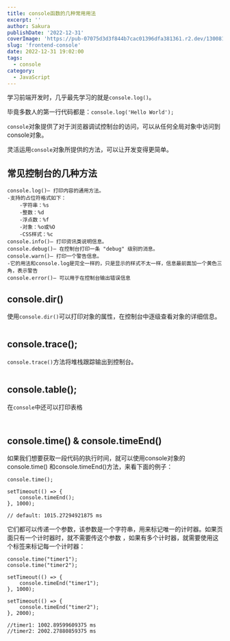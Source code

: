 ```yaml
---
title: console函数的几种常用用法
excerpt: '' 
author: Sakura
publishDate: '2022-12-31'
coverImage: 'https://pub-07075d3d3f844b7cac01396dfa381361.r2.dev/130081677_p0_master1200.jpg' 
slug: 'frontend-console'
date: 2022-12-31 19:02:00
tags:
  - console
category:
  - JavaScript
---
```


<!-- wp:paragraph -->
<p>学习前端开发时，几乎最先学习的就是<code>console.log()</code>。</p>
<!-- /wp:paragraph -->

<!-- wp:paragraph -->
<p>毕竟多数人的第一行代码都是：<code>console.log('Hello World');</code></p>
<!-- /wp:paragraph -->

<!-- wp:paragraph -->
<p><code>console</code>对象提供了对于浏览器调试控制台的访问，可以从任何全局对象中访问到console对象。</p>
<!-- /wp:paragraph -->

<!-- wp:paragraph -->
<p>灵活运用<code>console</code>对象所提供的方法，可以让开发变得更简单。<br></p>
<!-- /wp:paragraph -->

<!-- wp:heading -->
<h2>常见控制台的几种方法</h2>
<!-- /wp:heading -->

<!-- wp:code -->
<pre class="wp-block-code"><code>console.log()– 打印内容的通用方法。
-支持的占位符格式如下：
    -字符串：%s
    -整数：%d
    -浮点数：%f
    -对象：%o或%O
    -CSS样式：%c
console.info()– 打印资讯类说明信息。
console.debug()– 在控制台打印一条 "debug" 级别的消息。
console.warn()– 打印一个警告信息。
-它的用法和console.log是完全一样的，只是显示的样式不太一样，信息最前面加一个黄色三角，表示警告
console.error()– 可以用于在控制台输出错误信息</code></pre>
<!-- /wp:code -->

<!-- wp:heading -->
<h2>console.dir()</h2>
<!-- /wp:heading -->

<!-- wp:paragraph -->
<p>使用<code>console.dir()</code>可以打印对象的属性，在控制台中逐级查看对象的详细信息。</p>
<!-- /wp:paragraph -->

<!-- wp:image {"id":464,"sizeSlug":"large","linkDestination":"none"} -->
<figure class="wp-block-image size-large"><img src="http://106.14.114.97/wp-content/uploads/2022/05/image-8.png" alt="" class="wp-image-464"/></figure>
<!-- /wp:image -->

<!-- wp:heading -->
<h2>console.trace();</h2>
<!-- /wp:heading -->

<!-- wp:paragraph -->
<p><code>console.trace()</code>方法将堆栈跟踪输出到控制台。</p>
<!-- /wp:paragraph -->

<!-- wp:image {"id":465,"sizeSlug":"large","linkDestination":"none"} -->
<figure class="wp-block-image size-large"><img src="http://106.14.114.97/wp-content/uploads/2022/05/image-9.png" alt="" class="wp-image-465"/></figure>
<!-- /wp:image -->

<!-- wp:heading -->
<h2>console.table();</h2>
<!-- /wp:heading -->

<!-- wp:paragraph -->
<p>在<code>console</code>中还可以打印表格</p>
<!-- /wp:paragraph -->

<!-- wp:image {"id":466,"sizeSlug":"large","linkDestination":"none"} -->
<figure class="wp-block-image size-large"><img src="http://106.14.114.97/wp-content/uploads/2022/05/image-10.png" alt="" class="wp-image-466"/></figure>
<!-- /wp:image -->

<!-- wp:image {"id":467,"sizeSlug":"large","linkDestination":"none"} -->
<figure class="wp-block-image size-large"><img src="http://106.14.114.97/wp-content/uploads/2022/05/image-11.png" alt="" class="wp-image-467"/></figure>
<!-- /wp:image -->

<!-- wp:heading -->
<h2>console.time() &amp; console.timeEnd()</h2>
<!-- /wp:heading -->

<!-- wp:paragraph -->
<p>如果我们想要获取一段代码的执行时间，就可以使用console对象的console.time() 和console.timeEnd()方法，来看下面的例子：</p>
<!-- /wp:paragraph -->

<!-- wp:code -->
<pre class="wp-block-code"><code>console.time();

setTimeout(() => {
	console.timeEnd();
}, 1000);

// default: 1015.27294921875 ms</code></pre>
<!-- /wp:code -->

<!-- wp:paragraph -->
<p>它们都可以传递一个参数，该参数是一个字符串，用来标记唯一的计时器。如果页面只有一个计时器时，就不需要传这个参数 ，如果有多个计时器，就需要使用这个标签来标记每一个计时器：</p>
<!-- /wp:paragraph -->

<!-- wp:code -->
<pre class="wp-block-code"><code>console.time("timer1");
console.time("timer2");

setTimeout(() => {
	console.timeEnd("timer1");
}, 1000);

setTimeout(() => {
	console.timeEnd("timer2");
}, 2000);

//timer1: 1002.89599609375 ms
//timer2: 2002.27880859375 ms
</code></pre>
<!-- /wp:code -->